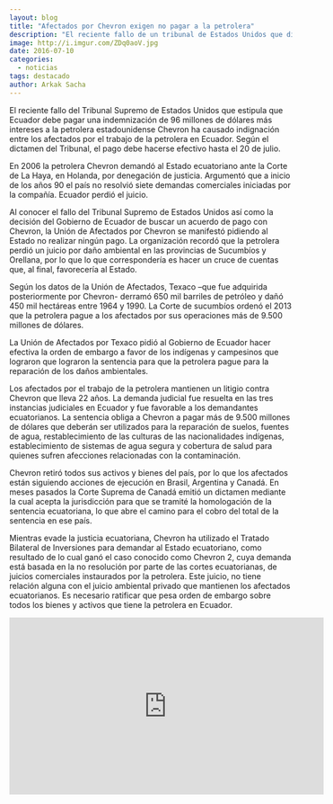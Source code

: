 ```yaml
---
layout: blog
title: "Afectados por Chevron exigen no pagar a la petrolera"
description: "El reciente fallo de un tribunal de Estados Unidos que dictamina que Ecuador debe pagar una indemnización a la empresa despertó la indignación de los afectados por las operaciones de la petrolera."
image: http://i.imgur.com/ZDq0aoV.jpg
date: 2016-07-10
categories:
  - noticias
tags: destacado
author: Arkak Sacha
---
```


El reciente fallo del Tribunal Supremo de Estados Unidos que estipula que Ecuador debe pagar una indemnización de 96 millones de dólares más intereses a la petrolera estadounidense Chevron ha causado indignación entre los afectados por el trabajo de la petrolera en Ecuador. Según el dictamen del Tribunal, el pago debe hacerse efectivo hasta el 20 de julio.

En 2006 la petrolera Chevron demandó al Estado ecuatoriano ante la Corte de La Haya, en Holanda, por denegación de justicia. Argumentó que a inicio de los años 90 el país no resolvió siete demandas comerciales iniciadas por la compañía. Ecuador perdió el juicio.

Al conocer el fallo del Tribunal Supremo de Estados Unidos así como la decisión del Gobierno de Ecuador de buscar un acuerdo de pago con Chevron, la Unión de Afectados por Chevron se manifestó pidiendo al Estado no realizar ningún pago. La organización recordó que la petrolera perdió un juicio por daño ambiental en las provincias de Sucumbíos y Orellana, por lo que lo que correspondería es hacer un cruce de cuentas que, al final, favorecería al Estado.

Según los datos de la Unión de Afectados, Texaco –que fue adquirida posteriormente por Chevron- derramó 650 mil barriles de petróleo y dañó 450 mil hectáreas entre 1964 y 1990. La Corte de sucumbíos ordenó el 2013 que la petrolera pague a los afectados por sus operaciones más de 9.500 millones de dólares. 

La Unión de Afectados por Texaco pidió al Gobierno de Ecuador hacer efectiva la orden de embargo a favor de los indígenas y campesinos que lograron que lograron la sentencia para que la petrolera pague para la reparación de los daños ambientales.

Los afectados por el trabajo de la petrolera mantienen un litigio contra Chevron que lleva 22 años.  La demanda judicial fue resuelta en las tres instancias judiciales en Ecuador y fue favorable a los demandantes ecuatorianos.  La sentencia obliga a Chevron a pagar más de 9.500 millones de dólares que deberán ser utilizados para la reparación de suelos, fuentes de agua, restablecimiento de las culturas de las nacionalidades indígenas, establecimiento de sistemas de agua segura y cobertura de salud para quienes sufren afecciones relacionadas con la contaminación.

Chevron retiró todos sus activos y bienes del país, por lo que los afectados están siguiendo acciones de ejecución en Brasil, Argentina y Canadá.  En meses pasados la Corte Suprema de Canadá emitió un dictamen mediante la cual  acepta la jurisdicción para que se tramité la homologación de la sentencia ecuatoriana, lo que abre el camino para el cobro del total de la sentencia en ese país.

Mientras evade la justicia ecuatoriana, Chevron ha utilizado el Tratado Bilateral de Inversiones para demandar al Estado ecuatoriano, como resultado de lo cual ganó el caso conocido como Chevron 2, cuya demanda está basada en la no resolución por parte de las cortes ecuatorianas, de juicios comerciales instaurados por la petrolera.  Este juicio, no tiene relación alguna con el juicio ambiental privado que mantienen los afectados ecuatorianos.  Es necesario ratificar que pesa orden de embargo sobre todos los bienes y activos que tiene la petrolera en Ecuador.

<div class="text-center">
	<iframe width="560" height="315" src="https://www.youtube.com/embed/oMrVJ0YtgQc" frameborder="0" allowfullscreen></iframe>
</div>
